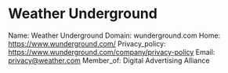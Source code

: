 
# Weather Underground

Name: Weather Underground
Domain: wunderground.com
Home: https://www.wunderground.com/
Privacy_policy: https://www.wunderground.com/company/privacy-policy
Email: privacy@weather.com
Member_of: Digital Advertising Alliance
